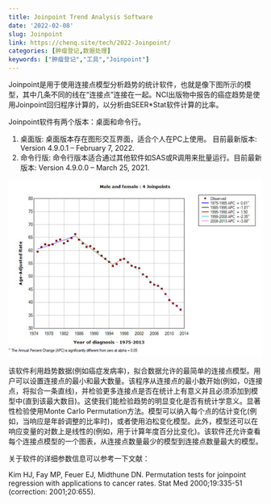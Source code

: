 ```yaml
---
title: Joinpoint Trend Analysis Software
date: '2022-02-08'
slug: Joinpoint
link: https://chenq.site/tech/2022-Joinpoint/
categories: [肿瘤登记,数据处理]
keywords: ["肿瘤登记","工具","Joinpoint"]
---
```


Joinpoint是用于使用连接点模型分析趋势的统计软件，也就是像下图所示的模型，其中几条不同的线在“连接点”连接在一起。NCI出版物中报告的癌症趋势是使用Joinpoint回归程序计算的，以分析由SEER*Stat软件计算的比率。

Joinpoint软件有两个版本：桌面和命令行。
1. 桌面版: 桌面版本存在图形交互界面，适合个人在PC上使用。
目前最新版本: Version 4.9.0.1 – February 7, 2022. 
1. 命令行版: 命令行版本适合通过其他软件如SAS或R调用来批量运行。目前最新版本: Version 4.9.0.0 – March 25, 2021.

![肿瘤登记数据分析工具joinpoint](joinpoint.jpg)

该软件利用趋势数据(例如癌症发病率)，拟合数据允许的最简单的连接点模型。用户可以设置连接点的最小和最大数量。该程序从连接点的最小数开始(例如，0连接点，将拟合一条直线)，并检验更多连接点是否在统计上有意义并且必须添加到模型中(直到该最大数目)。这使我们能检验趋势的明显变化是否有统计学意义。显著性检验使用Monte Carlo Permutation方法。模型可以纳入每个点的估计变化(例如，当响应是年龄调整的比率时)，或者使用泊松变化模型。此外，模型还可以在响应变量的对数上是线性的(例如，用于计算年度百分比变化)。该软件还允许查看每个连接点模型的一个图表，从连接点数量最少的模型到连接点数量最大的模型。

关于软件的详细参数信息可以参考一下文献：

Kim HJ, Fay MP, Feuer EJ, Midthune DN. Permutation tests for joinpoint regression with applications to cancer rates. Stat Med 2000;19:335-51 (correction: 2001;20:655).




